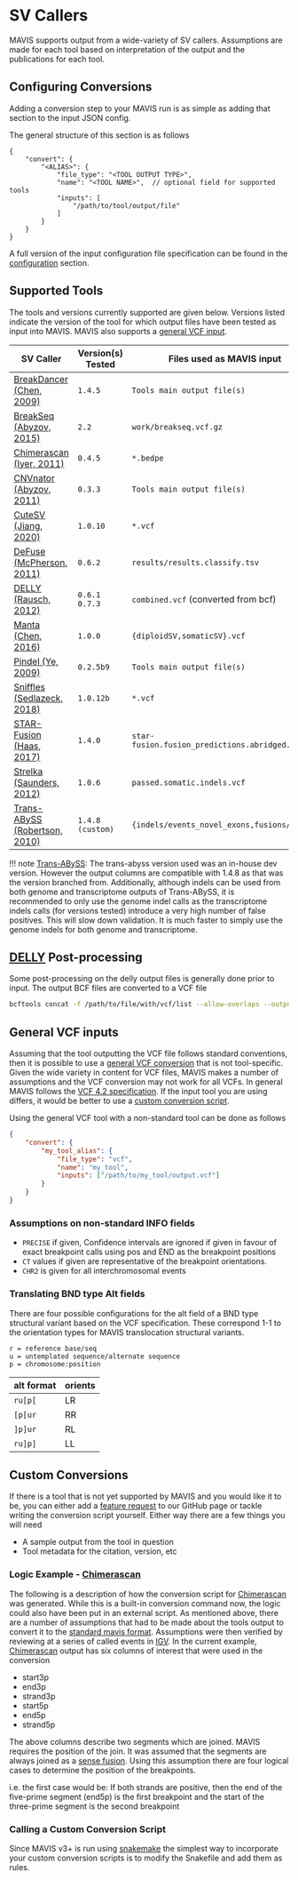 # SV Callers

MAVIS supports output from a wide-variety of SV callers. Assumptions are made for each tool based on interpretation of the output and the publications for each tool.

## Configuring Conversions

Adding a conversion step to your MAVIS run is as simple as adding that section to the input JSON config.

The general structure of this section is as follows

```jsonc
{
    "convert": {
        "<ALIAS>": {
            "file_type": "<TOOL OUTPUT TYPE>",
            "name": "<TOOL NAME>",  // optional field for supported tools
            "inputs": [
                "/path/to/tool/output/file"
            ]
        }
    }
}
```

A full version of the input configuration file specification can be found in the [configuration](../configuration/general.md) section.

## Supported Tools

The tools and versions currently supported are given below. Versions listed indicate the version of the tool for which output files have been tested as input into MAVIS. MAVIS also supports a [general VCF input](#general-vcf-inputs).

| SV Caller                                                                   | Version(s) Tested | Files used as MAVIS input                     |
| --------------------------------------------------------------------------- | ----------------- | --------------------------------------------- |
| [BreakDancer (Chen, 2009)](../../background/citations#chen-2009)            | `1.4.5`           | `Tools main output file(s)`                   |
| [BreakSeq (Abyzov, 2015)](../../background/citations#abyzov-2015)           | `2.2`             | `work/breakseq.vcf.gz`                        |
| [Chimerascan (Iyer, 2011)](../../background/citations#iyer-2011)            | `0.4.5`           | `*.bedpe`                                     |
| [CNVnator (Abyzov, 2011)](../../background/citations#abyzov-2011)           | `0.3.3`           | `Tools main output file(s)`                   |
| [CuteSV (Jiang, 2020)](../../background/citations#jiang-2020)               | `1.0.10`          | `*.vcf`                                       |
| [DeFuse (McPherson. 2011)](../../background/citations#mcpherson-2011)       | `0.6.2`           | `results/results.classify.tsv`                |
| [DELLY (Rausch, 2012)](../../background/citations#rausch-2012)              | `0.6.1` `0.7.3`   | `combined.vcf` (converted from bcf)           |
| [Manta (Chen, 2016)](../../background/citations#chen-2016)                  | `1.0.0`           | `{diploidSV,somaticSV}.vcf`                   |
| [Pindel (Ye, 2009)](../../background/citations#ye-2009)                     | `0.2.5b9`         | `Tools main output file(s)`                   |
| [Sniffles (Sedlazeck, 2018)](../../background/citations#sedlazeck-2018)     | `1.0.12b`         | `*.vcf`                                       |
| [STAR-Fusion (Haas, 2017)](../../background/citations#haas-2017)            | `1.4.0`           | `star-fusion.fusion_predictions.abridged.tsv` |
| [Strelka (Saunders, 2012)](../../background/citations#saunders-2012)        | `1.0.6`           | `passed.somatic.indels.vcf`                   |
| [Trans-ABySS (Robertson, 2010)](../../background/citations/#robertson-2010) | `1.4.8 (custom)`  | `{indels/events_novel_exons,fusions/*}.tsv`   |

!!! note
    [Trans-ABySS](../../glossary/#trans-abyss): The trans-abyss version
    used was an in-house dev version. However the output columns are
    compatible with 1.4.8 as that was the version branched from.
    Additionally, although indels can be used from both genome and
    transcriptome outputs of Trans-ABySS, it is recommended to only use the
    genome indel calls as the transcriptome indels calls (for versions
    tested) introduce a very high number of false positives. This will slow
    down validation. It is much faster to simply use the genome indels for
    both genome and transcriptome.

## [DELLY](../../glossary/#delly) Post-processing

Some post-processing on the delly output files is generally done prior
to input. The output BCF files are converted to a VCF file

```bash
bcftools concat -f /path/to/file/with/vcf/list --allow-overlaps --output-type v --output combined.vcf
```

## General VCF inputs

Assuming that the tool outputting the VCF file follows standard
conventions, then it is possible to use a
[general VCF conversion](../../package/mavis/tools/vcf)
that is not tool-specific. Given the wide variety in content for VCF files,
MAVIS makes a number of assumptions and the VCF conversion may not work
for all VCFs. In general MAVIS follows the [VCF 4.2
specification](https://samtools.github.io/hts-specs/VCFv4.2.pdf). If the
input tool you are using differs, it would be better to use a
[custom conversion script](#custom-conversions).

Using the general VCF tool with a non-standard tool can be done as follows

```json
{
    "convert": {
        "my_tool_alias": {
            "file_type": "vcf",
            "name": "my_tool",
            "inputs": ["/path/to/my_tool/output.vcf"]
        }
    }
}
```

### Assumptions on non-standard INFO fields

- `PRECISE` if given, Confidence intervals are ignored if given in favour of exact breakpoint calls using pos and END as the breakpoint positions
- `CT` values if given are representative of the breakpoint orientations.
- `CHR2` is given for all interchromosomal events

### Translating BND type Alt fields

There are four possible configurations for the alt field of a BND type structural variant
based on the VCF specification. These correspond 1-1 to the orientation types for MAVIS
translocation structural variants.

```text
r = reference base/seq
u = untemplated sequence/alternate sequence
p = chromosome:position
```

| alt format | orients |
| ---------- | ------- |
| `ru[p[`    | LR      |
| `[p[ur`    | RR      |
| `]p]ur`    | RL      |
| `ru]p]`    | LL      |

## Custom Conversions

If there is a tool that is not yet supported by MAVIS and you would like it to be, you can either add a [feature request](https://github.com/bcgsc/mavis/issues) to our GitHub page or tackle writing the conversion script yourself. Either way there are a few things you will need

- A sample output from the tool in question
- Tool metadata for the citation, version, etc

### Logic Example - [Chimerascan](../../glossary/#chimerascan)

The following is a description of how the conversion script for
[Chimerascan](../../background/citations/#iyer-2011) was generated.
While this is a built-in conversion command now, the logic could also
have been put in an external script. As mentioned above, there are a
number of assumptions that had to be made about the tools output to
convert it to the
[standard mavis format](../../inputs/standard/). Assumptions were then verified by reviewing at a series of
called events in [IGV](../../glossary/#igv). In the current
example, [Chimerascan](../../background/citations/#iyer-2011) output
has six columns of interest that were used in the conversion

- start3p
- end3p
- strand3p
- start5p
- end5p
- strand5p

The above columns describe two segments which are joined. MAVIS requires
the position of the join. It was assumed that the segments are always
joined as a [sense fusion](../../glossary/#sense-fusion). Using this
assumption there are four logical cases to determine the position of the
breakpoints.

i.e. the first case would be: If both strands are positive, then the end
of the five-prime segment (end5p) is the first breakpoint and the start
of the three-prime segment is the second breakpoint

### Calling a Custom Conversion Script

Since MAVIS v3+ is run using [snakemake](https://snakemake.readthedocs.io/en/stable/) the simplest way to incorporate your custom conversion scripts is to modify the Snakefile and add them as rules.
